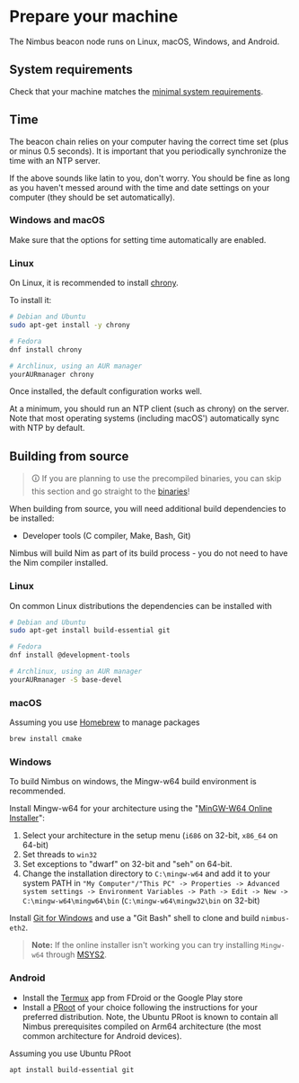 # Prepare your machine

The Nimbus beacon node runs on Linux, macOS, Windows, and Android.

## System requirements

Check that your machine matches the [minimal system requirements](./hardware.md).

## Time

The beacon chain relies on your computer having the correct time set (plus or minus 0.5 seconds). It is important that you periodically synchronize the time with an NTP server.

If the above sounds like latin to you, don't worry. You should be fine as long as you haven't messed around with the time and date settings on your computer (they should be set automatically).

### Windows and macOS

Make sure that the options for setting time automatically are enabled.

### Linux

On Linux, it is recommended to install [chrony](https://chrony.tuxfamily.org/).

To install it:

```sh
# Debian and Ubuntu
sudo apt-get install -y chrony

# Fedora
dnf install chrony

# Archlinux, using an AUR manager
yourAURmanager chrony
```

Once installed, the default configuration works well.

At a minimum, you should run an NTP client (such as chrony) on the server.  Note that most operating systems (including macOS') automatically sync with NTP by default.

## Building from source

> 🛈 If you are planning to use the precompiled binaries, you can skip this section and go straight to the [binaries](./binaries.md)!

When building from source, you will need additional build dependencies to be installed:

- Developer tools (C compiler, Make, Bash, Git)

Nimbus will build Nim as part of its build process - you do not need to have the Nim compiler installed.

### Linux

On common Linux distributions the dependencies can be installed with

```sh
# Debian and Ubuntu
sudo apt-get install build-essential git

# Fedora
dnf install @development-tools

# Archlinux, using an AUR manager
yourAURmanager -S base-devel
```

### macOS

Assuming you use [Homebrew](https://brew.sh/) to manage packages

```sh
brew install cmake
```

### Windows

To build Nimbus on windows, the Mingw-w64 build environment is recommended.

Install Mingw-w64 for your architecture using the "[MinGW-W64 Online Installer](https://sourceforge.net/projects/mingw-w64/files/)":

1. Select your architecture in the setup menu (`i686` on 32-bit, `x86_64` on 64-bit)
2. Set threads to `win32`
3. Set exceptions to "dwarf" on 32-bit and "seh" on 64-bit.
4. Change the installation directory to `C:\mingw-w64` and add it to your system PATH in `"My Computer"/"This PC" -> Properties -> Advanced system settings -> Environment Variables -> Path -> Edit -> New -> C:\mingw-w64\mingw64\bin` (`C:\mingw-w64\mingw32\bin` on 32-bit)

Install [Git for Windows](https://gitforwindows.org/) and use a "Git Bash" shell to clone and build `nimbus-eth2`.

> **Note:** If the online installer isn't working you can try installing `Mingw-w64` through [MSYS2](https://www.msys2.org/).

### Android

- Install the [Termux](https://termux.com) app from FDroid or the Google Play store
- Install a [PRoot](https://wiki.termux.com/wiki/PRoot) of your choice following the instructions for your preferred distribution.
  Note, the Ubuntu PRoot is known to contain all Nimbus prerequisites compiled on Arm64 architecture (the most common architecture for Android devices).

Assuming you  use Ubuntu PRoot

```sh
apt install build-essential git
```
